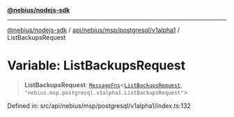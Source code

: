 [**@nebius/nodejs-sdk**](../../../../../../README.md)

---

[@nebius/nodejs-sdk](../../../../../../README.md) / [api/nebius/msp/postgresql/v1alpha1](../README.md) / ListBackupsRequest

# Variable: ListBackupsRequest

> **ListBackupsRequest**: [`MessageFns`](../../../../../../runtime/protos/core/interfaces/MessageFns.md)\<[`ListBackupsRequest`](../interfaces/ListBackupsRequest.md), `"nebius.msp.postgresql.v1alpha1.ListBackupsRequest"`\>

Defined in: src/api/nebius/msp/postgresql/v1alpha1/index.ts:132
